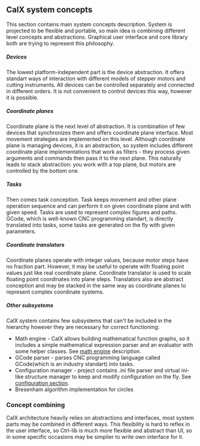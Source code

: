 ## CalX system concepts
This section contains main system concepts description. System is projected to be flexible and portable, so main idea is combining different level concepts and abstractions. Graphical user interface and core library both are trying to represent this philosophy.
##### Devices
The lowest platform-independent part is the device abstraction. It offers standart ways of interaction with different models of stepper motors and cutting instruments. All devices can be controlled separately and connected in different orders. It is not convenient to control devices this way, however it is possible.
##### Coordinate planes
Coordinate plane is the next level of abstraction. It is combination of few devices that synchronizes them and offers coordinate plane interface. Most movement strategies are implemented on this level. Although coordinate plane is managing devices, it is an abstraction, so system includes different coordinate plane implementations that work as filters - they process given arguments and commands then pass it to the next plane. This naturally leads to stack abstraction: you work with a top plane, but motors are controlled by the bottom one.
##### Tasks
Then comes task conception. Task keeps movement and other plane operation sequence and can perform it on given coordinate plane and with given speed. Tasks are used to represent complex figures and paths. GCode, which is well-known CNC programming standart, is directly translated into tasks, some tasks are generated on the fly with given parameters.
##### Coordinate translators
Coordinate planes operate with integer values, because motor steps have no fraction part. However, it may be useful to operate with floating point values just like real coordinate plane. Coordinate translator is used to scale floating point coordinates into plane steps. Translators also are abstract conception and may be stacked in the same way as coordinate planes to represent complex coordinate systems.
##### Other subsystems
CalX system contains few subsystems that can't be included in the hierarchy however they are necessary for correct functioning:
* Math engine - CalX allows building mathematical function graphs, so it includes a simple mathematical expression parser and an evaluator with some helper classes. See [math engine](math.md) description.
* GCode parser - parses CNC programming language called GCode(which is an industry standart) into tasks.
* Configuration manager - project contains .ini file parser and virtual ini-like structure manager to keep and modify configuration on the fly. See [configuration section](other.md).
* Bresenham algorithm implementation for circles

### Concept combining
CalX architecture heavily relies on abstractions and interfaces, most system parts may be combined in different ways. This flexibility is hard to reflex in the user interface, so Ctrl-lib is much more flexible and abstract than UI, so in some specific occasions may be simplier to write own interface for it.
